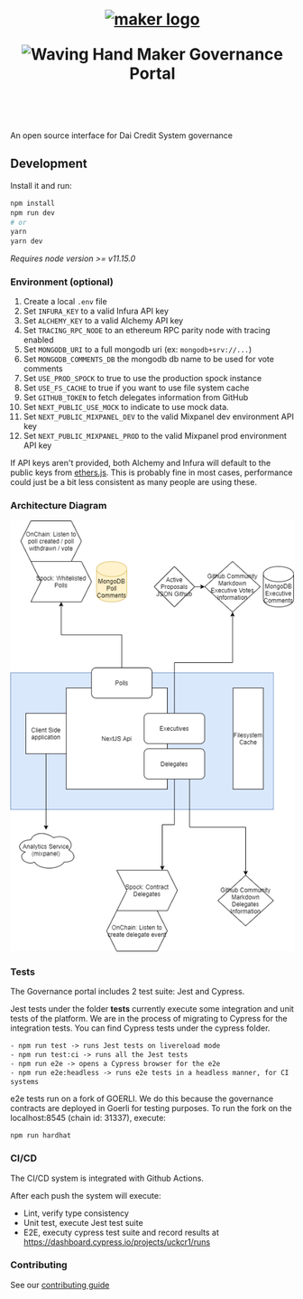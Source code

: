 <h1 align="center" style="margin-top: 1em; margin-bottom: 3em;">
  <p><a href="https://vote.makerdao.com/"><img alt="maker logo" src="./maker-logo.png" alt="vote.makerdao.com" width="125"></a></p>
  <p> <img src="https://media.giphy.com/media/hvRJCLFzcasrR4ia7z/giphy.gif" alt="Waving Hand" width="25px"> Maker Governance Portal</p>
</h1>

An open source interface for Dai Credit System governance

## Development

Install it and run:

```bash
npm install
npm run dev
# or
yarn
yarn dev
```

_Requires node version >= v11.15.0_

### Environment (optional)

1. Create a local `.env` file
2. Set `INFURA_KEY` to a valid Infura API key
3. Set `ALCHEMY_KEY` to a valid Alchemy API key
4. Set `TRACING_RPC_NODE` to an ethereum RPC parity node with tracing enabled
5. Set `MONGODB_URI` to a full mongodb uri (ex: `mongodb+srv://...`)
6. Set `MONGODB_COMMENTS_DB` the mongodb db name to be used for vote comments
7. Set `USE_PROD_SPOCK` to true to use the production spock instance
8. Set `USE_FS_CACHE` to true if you want to use file system cache
9. Set `GITHUB_TOKEN` to fetch delegates information from GitHub
10. Set `NEXT_PUBLIC_USE_MOCK` to indicate to use mock data.
11. Set `NEXT_PUBLIC_MIXPANEL_DEV` to the valid Mixpanel dev environment API key
12. Set `NEXT_PUBLIC_MIXPANEL_PROD` to the valid Mixpanel prod environment API key

If API keys aren't provided, both Alchemy and Infura will default to the public keys from [ethers.js](https://github.com/ethers-io/ethers.js/). This is probably fine in most cases, performance could just be a bit less consistent as many people are using these.

### Architecture Diagram

![](./architecture-diagram.png)

### Tests

The Governance portal includes 2 test suite: Jest and Cypress.

Jest tests under the folder __tests__ currently execute some integration and unit tests of the platform. We are in the process of migrating to Cypress for the integration tests. You can find Cypress tests under the cypress folder.

```
- npm run test -> runs Jest tests on livereload mode
- npm run test:ci -> runs all the Jest tests
- npm run e2e -> opens a Cypress browser for the e2e
- npm run e2e:headless -> runs e2e tests in a headless manner, for CI systems
```

e2e tests run on a fork of GOERLI. We do this because the governance contracts are deployed in Goerli for testing purposes. To run the fork on the localhost:8545 (chain id: 31337), execute:

```
npm run hardhat 
```

### CI/CD

The CI/CD system is integrated with Github Actions.

After each push the system will execute:
- Lint, verify type consistency
- Unit test, execute Jest test suite
- E2E, executy cypress test suite and record results at https://dashboard.cypress.io/projects/uckcr1/runs 

### Contributing

See our [contributing guide](./CONTRIBUTING.md)
